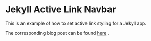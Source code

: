 # Jekyll Active Link Navbar

This is an example of how to set active link styling for a Jekyll app. 

The corresponding blog post can be found [here]('http://vitreousoul.github.io/blog/2016/12/20/active-link-styling-for-jekyll-navbar/') .
